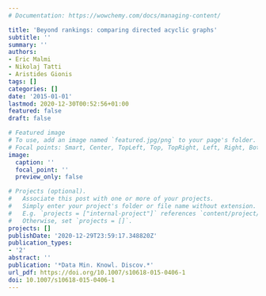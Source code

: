 ```yaml
---
# Documentation: https://wowchemy.com/docs/managing-content/

title: 'Beyond rankings: comparing directed acyclic graphs'
subtitle: ''
summary: ''
authors:
- Eric Malmi
- Nikolaj Tatti
- Aristides Gionis
tags: []
categories: []
date: '2015-01-01'
lastmod: 2020-12-30T00:52:56+01:00
featured: false
draft: false

# Featured image
# To use, add an image named `featured.jpg/png` to your page's folder.
# Focal points: Smart, Center, TopLeft, Top, TopRight, Left, Right, BottomLeft, Bottom, BottomRight.
image:
  caption: ''
  focal_point: ''
  preview_only: false

# Projects (optional).
#   Associate this post with one or more of your projects.
#   Simply enter your project's folder or file name without extension.
#   E.g. `projects = ["internal-project"]` references `content/project/deep-learning/index.md`.
#   Otherwise, set `projects = []`.
projects: []
publishDate: '2020-12-29T23:59:17.348820Z'
publication_types:
- '2'
abstract: ''
publication: '*Data Min. Knowl. Discov.*'
url_pdf: https://doi.org/10.1007/s10618-015-0406-1
doi: 10.1007/s10618-015-0406-1
---
```

